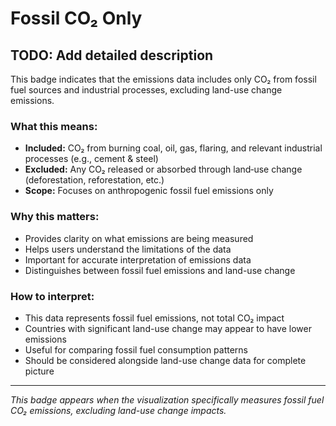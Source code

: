 # Fossil CO₂ Only

## TODO: Add detailed description

This badge indicates that the emissions data includes only CO₂ from fossil fuel sources and industrial processes, excluding land-use change emissions.

### What this means:
- **Included:** CO₂ from burning coal, oil, gas, flaring, and relevant industrial processes (e.g., cement & steel)
- **Excluded:** Any CO₂ released or absorbed through land‑use change (deforestation, reforestation, etc.)
- **Scope:** Focuses on anthropogenic fossil fuel emissions only

### Why this matters:
- Provides clarity on what emissions are being measured
- Helps users understand the limitations of the data
- Important for accurate interpretation of emissions data
- Distinguishes between fossil fuel emissions and land-use change

### How to interpret:
- This data represents fossil fuel emissions, not total CO₂ impact
- Countries with significant land-use change may appear to have lower emissions
- Useful for comparing fossil fuel consumption patterns
- Should be considered alongside land-use change data for complete picture

---

*This badge appears when the visualization specifically measures fossil fuel CO₂ emissions, excluding land-use change impacts.* 
